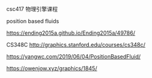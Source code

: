 csc417 物理引擎课程

position based fluids

https://ending2015a.github.io/Ending2015a/49786/

CS348C http://graphics.stanford.edu/courses/cs348c/

https://yangwc.com/2019/06/04/PositionBasedFluid/

https://owenjow.xyz/graphics/1845/

